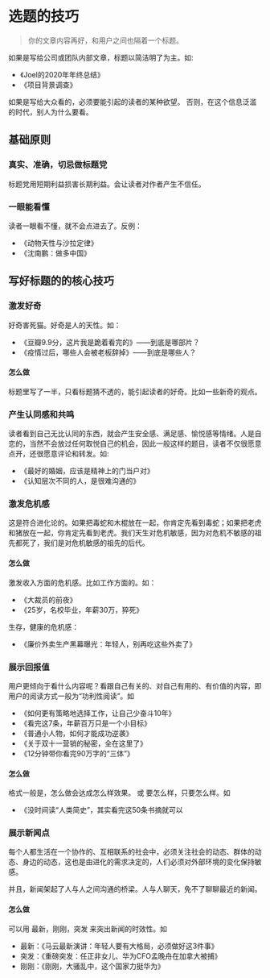# 选题的技巧
> 你的文章内容再好，和用户之间也隔着一个标题。

如果是写给公司或团队内部文章，标题以简洁明了为主。如: 
* 《Joel的2020年年终总结》
* 《项目背景调查》

如果是写给大众看的，必须要能引起的读者的某种欲望。 否则，在这个信息泛滥的时代，别人为什么要看。

## 基础原则
### 真实、准确，切忌做标题党
标题党用短期利益损害长期利益。会让读者对作者产生不信任。


### 一眼能看懂
读者一眼看不懂，就不会点进去了。反例：
* 《动物天性与沙拉定律》
* 《沈南鹏：做多中国》

## 写好标题的的核心技巧
### 激发好奇
好奇害死猫。好奇是人的天性。如：
* 《豆瓣9.9分，这片我是跪着看完的》——到底是哪部片？
* 《疫情过后，哪些人会被老板辞掉》——到底是哪些人？

#### 怎么做
标题里写了一半，只看标题猜不透的，能引起读者的好奇。比如一些新奇的观点。

### 产生认同感和共鸣
读者看到自己无比认同的东西，就会产生安全感、满足感、愉悦感等情绪。人是自恋的，当然不会放过任何取悦自己的机会，因此一般这样的题目，读者不仅很愿意点开，还很愿意评论和转发。如:
* 《最好的婚姻，应该是精神上的门当户对》
* 《认知层次不同的人，是很难沟通的》

### 激发危机感
这是符合进化论的。如果把毒蛇和木棍放在一起，你肯定先看到毒蛇；如果把老虎和猪放在一起，你肯定先看到老虎。我们天生对危机敏感，因为对危机不敏感的祖先都死了，我们是对危机敏感的祖先的后代。


#### 怎么做
激发收入方面的危机感。比如工作方面的。如：
* 《大裁员的前夜》
* 《25岁，名校毕业，年薪30万，猝死》

生存，健康的危机感：
* 《廉价外卖生产黑幕曝光：年轻人，别再吃这些外卖了》

### 展示回报值
用户更倾向于看什么内容呢？看跟自己有关的、对自己有用的、有价值的内容，即用户的阅读方式一般为“功利性阅读”。如
* 《如何更有策略地选择工作，让自己少奋斗10年》
* 《看完这7条，年薪百万只是一个小目标》
* 《普通小人物，如何才能成功逆袭》
* 《关于双十一营销的秘密，全在这里了》
* 《12分钟带你看完90万字的“三体”》

#### 怎么做
格式一般是，怎么做会达成怎么样效果。 或 要怎么样，只要怎么样。如
* 《没时间读“人类简史”，其实看完这50条书摘就可以

### 展示新闻点
每个人都生活在一个协作的、互相联系的社会中，必须关注社会的动态、群体的动态、身边的动态，这也是由进化的需求决定的，人们必须对外部环境的变化保持敏感。

并且，新闻架起了人与人之间沟通的桥梁。人与人聊天，免不了聊聊最近的新闻。

#### 怎么做
可以用 最新，刚刚，突发 来突出新闻的时效性。如
* 最新：《马云最新演讲：年轻人要有大格局，必须做好这3件事》
* 突发：《重磅突发：任正非女儿、华为CFO孟晚舟在加拿大被捕》
* 刚刚：《刚刚，大骚乱中，这个国家力挺华为》



